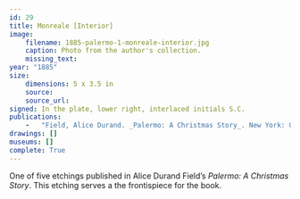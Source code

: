 ```yaml
---
id: 29
title: Monreale [Interior]
image:
    filename: 1885-palermo-1-monreale-interior.jpg
    caption: Photo from the author's collection.
    missing_text: 
year: "1885"
size:
    dimensions: 5 x 3.5 in 
    source: 
    source_url: 
signed: In the plate, lower right, interlaced initials S.C.
publications:
    -   "Field, Alice Durand. _Palermo: A Christmas Story_. New York: G.P. Putnam's Sons, 1885."
drawings: []
museums: []
complete: True
---
```

One of five etchings published in Alice Durand Field’s _Palermo: A Christmas Story_. This etching serves a the frontispiece for the book.